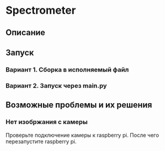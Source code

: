# Spectrometer

## Описание

## Запуск

### Вариант 1. Сборка в исполняемый файл

### Вариант 2. Запуск через main.py

## Возможные проблемы и их решения

### Нет изобржания с камеры
Проверьте подключение камеры к raspberry pi. После чего перезапустите raspberry pi.